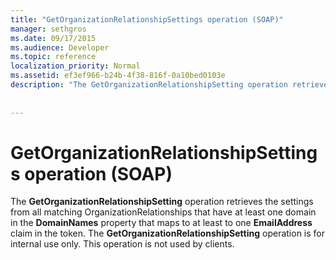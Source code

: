 ```yaml
---
title: "GetOrganizationRelationshipSettings operation (SOAP)"
manager: sethgros
ms.date: 09/17/2015
ms.audience: Developer
ms.topic: reference
localization_priority: Normal
ms.assetid: ef3ef966-b24b-4f38-816f-0a10bed0103e
description: "The GetOrganizationRelationshipSetting operation retrieves the settings from all matching OrganizationRelationships that have at least one domain in the DomainNames property that maps to at least to one EmailAddress claim in the token. The GetOrganizationRelationshipSetting operation is for internal use only. This operation is not used by clients."
 
 
---
```


# GetOrganizationRelationshipSettings operation (SOAP)

The **GetOrganizationRelationshipSetting** operation retrieves the settings from all matching OrganizationRelationships that have at least one domain in the **DomainNames** property that maps to at least to one **EmailAddress** claim in the token. The **GetOrganizationRelationshipSetting** operation is for internal use only. This operation is not used by clients. 
  

